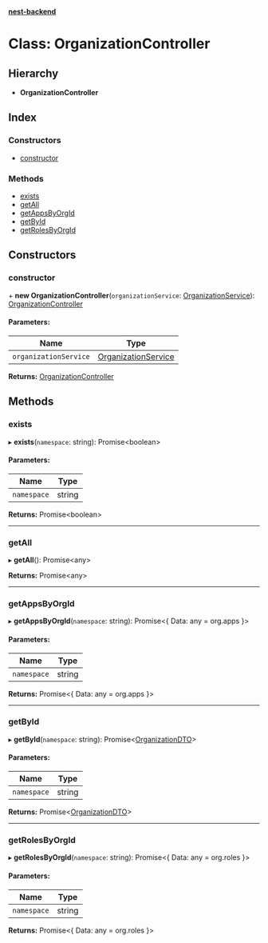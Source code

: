 **[nest-backend](../README.md)**

# Class: OrganizationController

## Hierarchy

* **OrganizationController**

## Index

### Constructors

* [constructor](organizationcontroller.md#constructor)

### Methods

* [exists](organizationcontroller.md#exists)
* [getAll](organizationcontroller.md#getall)
* [getAppsByOrgId](organizationcontroller.md#getappsbyorgid)
* [getById](organizationcontroller.md#getbyid)
* [getRolesByOrgId](organizationcontroller.md#getrolesbyorgid)

## Constructors

### constructor

\+ **new OrganizationController**(`organizationService`: [OrganizationService](organizationservice.md)): [OrganizationController](organizationcontroller.md)

#### Parameters:

Name | Type |
------ | ------ |
`organizationService` | [OrganizationService](organizationservice.md) |

**Returns:** [OrganizationController](organizationcontroller.md)

## Methods

### exists

▸ **exists**(`namespace`: string): Promise<boolean\>

#### Parameters:

Name | Type |
------ | ------ |
`namespace` | string |

**Returns:** Promise<boolean\>

___

### getAll

▸ **getAll**(): Promise<any\>

**Returns:** Promise<any\>

___

### getAppsByOrgId

▸ **getAppsByOrgId**(`namespace`: string): Promise<{ Data: any = org.apps }\>

#### Parameters:

Name | Type |
------ | ------ |
`namespace` | string |

**Returns:** Promise<{ Data: any = org.apps }\>

___

### getById

▸ **getById**(`namespace`: string): Promise<[OrganizationDTO](organizationdto.md)\>

#### Parameters:

Name | Type |
------ | ------ |
`namespace` | string |

**Returns:** Promise<[OrganizationDTO](organizationdto.md)\>

___

### getRolesByOrgId

▸ **getRolesByOrgId**(`namespace`: string): Promise<{ Data: any = org.roles }\>

#### Parameters:

Name | Type |
------ | ------ |
`namespace` | string |

**Returns:** Promise<{ Data: any = org.roles }\>

